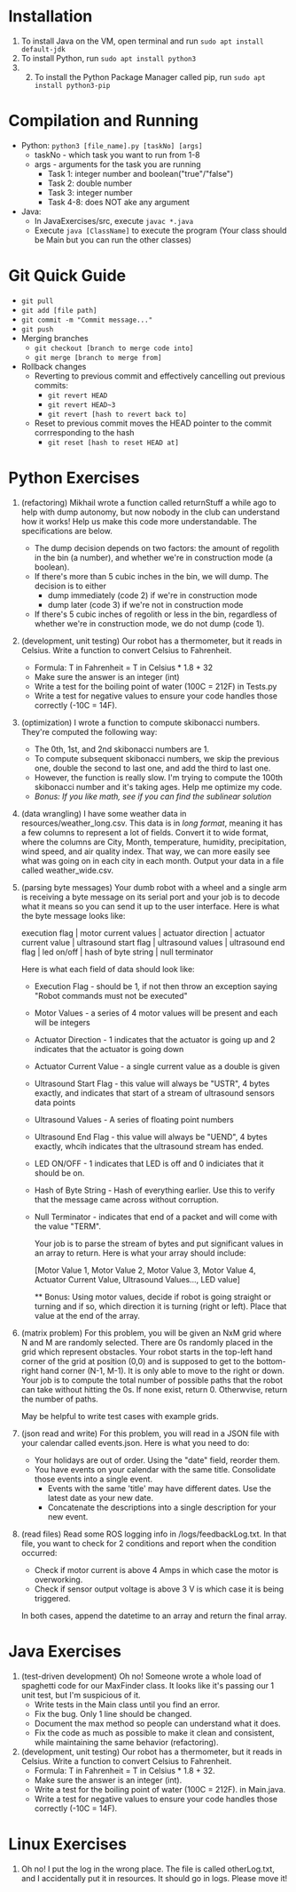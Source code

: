 # Installation
1. To install Java on the VM, open terminal and run ```sudo apt install default-jdk```
2. To install Python, run ```sudo apt install python3```
3. 2. To install the Python Package Manager called pip, run ```sudo apt install python3-pip```

# Compilation and Running
- Python: ```python3 [file_name].py [taskNo] [args]```
     * taskNo - which task you want to run from 1-8
     * args - arguments for the task you are running
          - Task 1: integer number and boolean("true"/"false")
          - Task 2: double number
          - Task 3: integer number
          - Task 4-8: does NOT ake any argument
- Java:
     * In JavaExercises/src, execute ```javac *.java```
     * Execute ```java [ClassName]``` to execute the program (Your class should be Main but you can run the other classes)

# Git Quick Guide
- ```git pull```
- ```git add [file path]```
- ```git commit -m "Commit message..."```
- ```git push```
- Merging branches
  * ```git checkout [branch to merge code into]```
  * ```git merge [branch to merge from]```
- Rollback changes
  * Reverting to previous commit and effectively cancelling out previous commits:
    - ```git revert HEAD```
    - ```git revert HEAD~3```
    - ```git revert [hash to revert back to]```
  * Reset to previous commit moves the HEAD pointer to the commit corrresponding to the hash
    - ```git reset [hash to reset HEAD at]```


# Python Exercises
1. (refactoring) Mikhail wrote a function called returnStuff a while ago to help with dump autonomy, but now nobody in the club can understand how it works! Help us make this code more understandable. The specifications are below.
    * The dump decision depends on two factors: the amount of regolith in the bin (a number), and whether we're in construction mode (a boolean).
    * If there's more than 5 cubic inches in the bin, we will dump. The decision is to either
        * dump immediately (code 2) if we're in construction mode
        * dump later (code 3) if we're not in construction mode
    * If there's 5 cubic inches of regolith or less in the bin, regardless of whether we're in construction mode, we do not dump (code 1).
2. (development, unit testing) Our robot has a thermometer, but it reads in Celsius. Write a function to convert Celsius to Fahrenheit.
    * Formula: T in Fahrenheit = T in Celsius * 1.8 + 32
    * Make sure the answer is an integer (int)
    * Write a test for the boiling point of water (100C = 212F) in Tests.py
    * Write a test for negative values to ensure your code handles those correctly (-10C = 14F).
3. (optimization) I wrote a function to compute skibonacci numbers. They're computed the following way:
    * The 0th, 1st, and 2nd skibonacci numbers are 1.
    * To compute subsequent skibonacci numbers, we skip the previous one, double the second to last one, and add the third to last one. 
    * However, the function is really slow. I'm trying to compute the 100th skibonacci number and it's taking ages. Help me optimize my code.
    * *Bonus: If you like math, see if you can find the sublinear solution*
4. (data wrangling) I have some weather data in resources/weather_long.csv.  This data is in *long format*, meaning it has a few columns to represent a lot of fields. Convert it to wide format, where the columns are City, Month, temperature, humidity, precipitation, wind speed, and air quality index. That way, we can more easily see what was going on in each city in each month. Output your data in a file called weather_wide.csv.
5. (parsing byte messages) Your dumb robot with a wheel and a single arm is receiving a byte message on its serial port and your job is to decode what it means so you can send it up to the user interface. Here is what the byte message looks like:

   execution flag | motor current values | actuator direction | actuator current value | ultrasound start flag | ultrasound values | ultrasound end flag | led on/off | hash of byte string | null terminator

   Here is what each field of data should look like:
   -  Execution Flag - should be 1, if not then throw an exception saying "Robot commands must not be executed"
   -  Motor Values - a series of 4 motor values will be present and each will be integers
   -  Actuator Direction - 1 indicates that the actuator is going up and 2 indicates that the actuator is going down
   -  Actuator Current Value - a single current value as a double is given
   -  Ultrasound Start Flag - this value will always be "USTR", 4 bytes exactly, and indicates that start of a stream of ultrasound sensors data points
   -  Ultrasound Values - A series of floating point numbers
   -  Ultrasound End Flag - this value will always be "UEND", 4 bytes exactly, whcih indicates that the ultrasound stream has ended.
   -  LED ON/OFF - 1 indicates that LED is off and 0 indiciates that it should be on.
   -  Hash of Byte String - Hash of everything earlier. Use this to verify that the message came across without corruption.
   -  Null Terminator - indicates that end of a packet and will come with the value "TERM".

      Your job is to parse the stream of bytes and put significant values in an array to return. Here is what your array should include:
  
      [Motor Value 1, Motor Value 2, Motor Value 3, Motor Value 4, Actuator Current Value, Ultrasound Values..., LED value]
  
      ** Bonus: Using motor values, decide if robot is going straight or turning and if so, which direction it is turning (right or left). Place that value at the end of the array.

  
6. (matrix problem) For this problem, you will be given an NxM grid where N and M are randomly selected. There are 0s randomly placed in the grid which represent obstacles. Your robot starts in the top-left hand corner of the grid at position (0,0) and is supposed to get to the bottom-right hand corner (N-1, M-1). It is only able to move to the right or down. Your job is to compute the total number of possible paths that the robot can take without hitting the 0s. If none exist, return 0. Otherwvise, return the number of paths.

      May be helpful to write test cases with example grids.

7. (json read and write) For this problem, you will read in a JSON file with your calendar called events.json. Here is what you need to do:
   -  Your holidays are out of order. Using the "date" field, reorder them.
   -  You have events on your calendar with the same title. Consolidate those events into a single event.
        * Events with the same 'title' may have different dates. Use the latest date as your new date.
        * Concatenate the descriptions into a single description for your new event.
8. (read files) Read some ROS logging info in /logs/feedbackLog.txt. In that file, you want to check for 2 conditions and report when the condition occurred:
   - Check if motor current is above 4 Amps in which case the motor is overworking.
   - Check if sensor output voltage is above 3 V is which case it is being triggered.
   
   In both cases, append the datetime to an array and return the final array.

# Java Exercises
1. (test-driven development) Oh no! Someone wrote a whole load of spaghetti code for our MaxFinder class. It looks like it's passing our 1 unit test, but I'm suspicious of it. 
    - Write tests in the Main class until you find an error.
    - Fix the bug. Only 1 line should be changed.
    - Document the max method so people can understand what it does.
    - Fix the code as much as possible to make it clean and consistent, while maintaining the same behavior (refactoring).
2. (development, unit testing) Our robot has a thermometer, but it reads in Celsius. Write a function to convert Celsius to Fahrenheit.
    * Formula: T in Fahrenheit = T in Celsius * 1.8 + 32.
    * Make sure the answer is an integer (int).
    * Write a test for the boiling point of water (100C = 212F). in Main.java.
    * Write a test for negative values to ensure your code handles those correctly (-10C = 14F).

# Linux Exercises
1. Oh no! I put the log in the wrong place. The file is called otherLog.txt, and I accidentally put it in resources. It should go in logs. Please move it!
